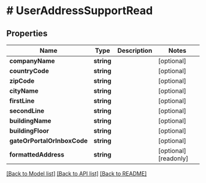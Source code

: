 # # UserAddressSupportRead

## Properties

Name | Type | Description | Notes
------------ | ------------- | ------------- | -------------
**companyName** | **string** |  | [optional]
**countryCode** | **string** |  | [optional]
**zipCode** | **string** |  | [optional]
**cityName** | **string** |  | [optional]
**firstLine** | **string** |  | [optional]
**secondLine** | **string** |  | [optional]
**buildingName** | **string** |  | [optional]
**buildingFloor** | **string** |  | [optional]
**gateOrPortalOrInboxCode** | **string** |  | [optional]
**formattedAddress** | **string** |  | [optional] [readonly]

[[Back to Model list]](../../README.md#models) [[Back to API list]](../../README.md#endpoints) [[Back to README]](../../README.md)
